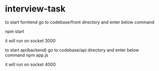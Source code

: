# interview-task

to start forntend
go to codebase/front directory and enter below command

npm start

it will run on socket 3000

to start api(backend)
go to codebase/api directory and enter below command
npm app.js

it will run on socket 4000
